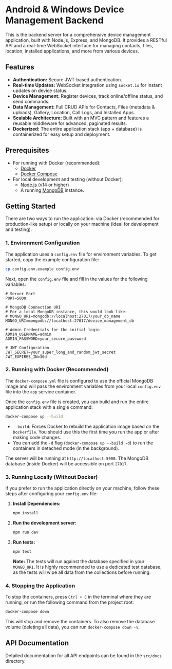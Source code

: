 # Android & Windows Device Management Backend

This is the backend server for a comprehensive device management application, built with Node.js, Express, and MongoDB. It provides a RESTful API and a real-time WebSocket interface for managing contacts, files, location, installed applications, and more from various devices.

## Features

- **Authentication:** Secure JWT-based authentication.
- **Real-time Updates:** WebSocket integration using `socket.io` for instant updates on device status.
- **Device Management:** Register devices, track online/offline status, and send commands.
- **Data Management:** Full CRUD APIs for Contacts, Files (metadata & uploads), Gallery, Location, Call Logs, and Installed Apps.
- **Scalable Architecture:** Built with an MVC pattern and features a reusable middleware for advanced, paginated results.
- **Dockerized:** The entire application stack (app + database) is containerized for easy setup and deployment.

## Prerequisites

- For running with Docker (recommended):
  - [Docker](https://www.docker.com/products/docker-desktop)
  - [Docker Compose](https://docs.docker.com/compose/install/)
- For local development and testing (without Docker):
  - [Node.js](https://nodejs.org/) (v14 or higher)
  - A running [MongoDB](https://www.mongodb.com/try/download/community) instance.

## Getting Started

There are two ways to run the application: via Docker (recommended for production-like setup) or locally on your machine (ideal for development and testing).

### 1. Environment Configuration

The application uses a `config.env` file for environment variables. To get started, copy the example configuration file:

```bash
cp config.env.example config.env
```

Next, open the `config.env` file and fill in the values for the following variables:

```env
# Server Port
PORT=5000

# MongoDB Connection URI
# For a local MongoDB instance, this would look like:
# MONGO_URI=mongodb://localhost:27017/your_db_name
MONGO_URI=mongodb://localhost:27017/device_management_db

# Admin Credentials for the initial login
ADMIN_USERNAME=admin
ADMIN_PASSWORD=your_secure_password

# JWT Configuration
JWT_SECRET=your_super_long_and_random_jwt_secret
JWT_EXPIRES_IN=30d
```

### 2. Running with Docker (Recommended)

The `docker-compose.yml` file is configured to use the official MongoDB image and will pass the environment variables from your local `config.env` file into the `app` service container.

Once the `config.env` file is created, you can build and run the entire application stack with a single command:

```bash
docker-compose up --build
```

- `--build`: Forces Docker to rebuild the application image based on the `Dockerfile`. You should use this the first time you run the app or after making code changes.
- You can add the `-d` flag (`docker-compose up --build -d`) to run the containers in detached mode (in the background).

The server will be running at `http://localhost:5000`. The MongoDB database (inside Docker) will be accessible on port `27017`.

### 3. Running Locally (Without Docker)

If you prefer to run the application directly on your machine, follow these steps after configuring your `config.env` file:

1.  **Install Dependencies:**
    ```bash
    npm install
    ```
2.  **Run the development server:**
    ```bash
    npm run dev
    ```
3.  **Run tests:**
    ```bash
    npm test
    ```
    **Note:** The tests will run against the database specified in your `MONGO_URI`. It is highly recommended to use a dedicated test database, as the tests will wipe all data from the collections before running.

### 4. Stopping the Application

To stop the containers, press `Ctrl + C` in the terminal where they are running, or run the following command from the project root:

```bash
docker-compose down
```

This will stop and remove the containers. To also remove the database volume (deleting all data), you can run `docker-compose down -v`.

## API Documentation

Detailed documentation for all API endpoints can be found in the `src/docs` directory.
